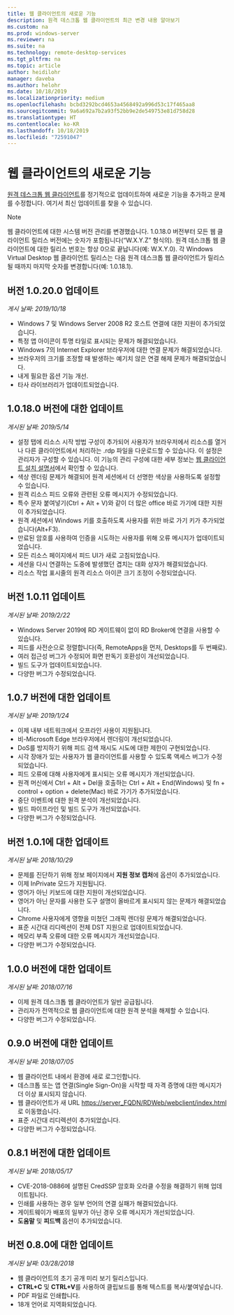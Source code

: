 ```yaml
---
title: 웹 클라이언트의 새로운 기능
description: 원격 데스크톱 웹 클라이언트의 최근 변경 내용 알아보기
ms.custom: na
ms.prod: windows-server
ms.reviewer: na
ms.suite: na
ms.technology: remote-desktop-services
ms.tgt_pltfrm: na
ms.topic: article
author: heidilohr
manager: daveba
ms.author: helohr
ms.date: 10/18/2019
ms.localizationpriority: medium
ms.openlocfilehash: bcbd3292bcd4653a4568492a996d53c17f465aa8
ms.sourcegitcommit: 9a6a692a7b2a93f52bb9e2de549753e81d758d28
ms.translationtype: HT
ms.contentlocale: ko-KR
ms.lasthandoff: 10/18/2019
ms.locfileid: "72591047"
---
```

# <a name="whats-new-in-the-web-client"></a>웹 클라이언트의 새로운 기능

[원격 데스크톱 웹 클라이언트](remote-desktop-web-client.md)를 정기적으로 업데이트하여 새로운 기능을 추가하고 문제를 수정합니다. 여기서 최신 업데이트를 찾을 수 있습니다.

> [!NOTE]
> 웹 클라이언트에 대한 시스템 버전 관리를 변경했습니다. 1\.0.18.0 버전부터 모든 웹 클라이언트 릴리스 버전에는 숫자가 포함됩니다(“W.X.Y.Z” 형식의). 원격 데스크톱 웹 클라이언트에 대한 릴리스 번호는 항상 0으로 끝납니다(예: W.X.Y.0). 각 Windows Virtual Desktop 웹 클라이언트 릴리스는 다음 원격 데스크톱 웹 클라이언트가 릴리스될 때까지 마지막 숫자를 변경합니다(예: 1.0.18.1).

## <a name="updates-for-version-10200"></a>버전 1.0.20.0 업데이트
*게시 날짜: 2019/10/18*

- Windows 7 및 Windows Server 2008 R2 호스트 연결에 대한 지원이 추가되었습니다.
- 특정 앱 아이콘이 투명 타일로 표시되는 문제가 해결되었습니다.
- Windows 7의 Internet Explorer 브라우저에 대한 연결 문제가 해결되었습니다.
- 브라우저의 크기를 조정할 때 발생하는 예기치 않은 연결 해제 문제가 해결되었습니다.
- 내게 필요한 옵션 기능 개선.
- 타사 라이브러리가 업데이트되었습니다.

## <a name="updates-for-version-10180"></a>1\.0.18.0 버전에 대한 업데이트
*게시된 날짜: 2019/5/14*

- 설정 탭에 리소스 시작 방법 구성이 추가되어 사용자가 브라우저에서 리소스를 열거나 다른 클라이언트에서 처리하는 .rdp 파일을 다운로드할 수 있습니다. 이 설정은 관리자가 구성할 수 있습니다. 이 기능의 관리 구성에 대한 세부 정보는 [웹 클라이언트 설치 설명서](remote-desktop-web-client-admin.md)에서 확인할 수 있습니다.
- 색상 렌더링 문제가 해결되어 원격 세션에서 더 선명한 색상을 사용하도록 설정할 수 있습니다.
- 원격 리소스 피드 오류와 관련된 오류 메시지가 수정되었습니다.
- 특수 문자 붙여넣기(Ctrl + Alt + V)와 같이 더 많은 office 바로 가기에 대한 지원이 추가되었습니다.
- 원격 세션에서 Windows 키를 호출하도록 사용자를 위한 바로 가기 키가 추가되었습니다(Alt+F3).
- 만료된 암호를 사용하여 인증을 시도하는 사용자를 위해 오류 메시지가 업데이트되었습니다.
- 모든 리소스 페이지에서 피드 UI가 새로 고침되었습니다.
- 세션을 다시 연결하는 도중에 발생했던 겹치는 대화 상자가 해결되었습니다.
- 리소스 작업 표시줄의 원격 리소스 아이콘 크기 조정이 수정되었습니다.

## <a name="updates-for-version-1011"></a>버전 1.0.11 업데이트
*게시된 날짜: 2019/2/22*

- Windows Server 2019에 RD 게이트웨이 없이 RD Broker에 연결을 사용할 수 있습니다.
- 피드를 사전순으로 정렬합니다(즉, RemoteApps을 먼저, Desktops를 두 번째로).
- 여러 접근성 버그가 수정되어 화면 판독기 호환성이 개선되었습니다.
- 빌드 도구가 업데이트되었습니다.
- 다양한 버그가 수정되었습니다.

## <a name="updates-for-version-107"></a>1\.0.7 버전에 대한 업데이트
*게시된 날짜: 2019/1/24*

- 이제 내부 네트워크에서 오프라인 사용이 지원됩니다.
- 비-Microsoft Edge 브라우저에서 렌더링이 개선되었습니다.
- DoS를 방지하기 위해 피드 검색 재시도 시도에 대한 제한이 구현되었습니다.
- 시각 장애가 있는 사용자가 웹 클라이언트를 사용할 수 있도록 액세스 버그가 수정되었습니다.
- 피드 오류에 대해 사용자에게 표시되는 오류 메시지가 개선되었습니다.
- 원격 머신에서 Ctrl + Alt + Del을 호출하는 Ctrl + Alt + End(Windows) 및 fn + control + option + delete(Mac) 바로 가기가 추가되었습니다.
- 중단 이벤트에 대한 원격 분석이 개선되었습니다.
- 빌드 파이프라인 및 빌드 도구가 개선되었습니다.
- 다양한 버그가 수정되었습니다.

## <a name="updates-for-version-101"></a>버전 1.0.1에 대한 업데이트
*게시된 날짜: 2018/10/29*

- 문제를 진단하기 위해 정보 페이지에서 **지원 정보 캡처**에 옵션이 추가되었습니다.
- 이제 InPrivate 모드가 지원됩니다.
- 영어가 아닌 키보드에 대한 지원이 개선되었습니다.
- 영어가 아닌 문자를 사용한 도구 설명이 올바르게 표시되지 않는 문제가 해결되었습니다.
- Chrome 사용자에게 영향을 미쳤던 그래픽 렌더링 문제가 해결되었습니다.
- 표준 시간대 리디렉션이 전체 DST 지원으로 업데이트되었습니다.
- 메모리 부족 오류에 대한 오류 메시지가 개선되었습니다.
- 다양한 버그가 수정되었습니다.

## <a name="updates-for-version-100"></a>1\.0.0 버전에 대한 업데이트
*게시된 날짜: 2018/07/16*

- 이제 원격 데스크톱 웹 클라이언트가 일반 공급됩니다.
- 관리자가 전역적으로 웹 클라이언트에 대한 원격 분석을 해제할 수 있습니다.
- 다양한 버그가 수정되었습니다.

## <a name="updates-for-version-090"></a>0\.9.0 버전에 대한 업데이트
*게시된 날짜: 2018/07/05*

- 웹 클라이언트 내에서 환경에 새로 로그인합니다.
- 데스크톱 또는 앱 연결(Single Sign-On)을 시작할 때 자격 증명에 대한 메시지가 더 이상 표시되지 않습니다.
- 웹 클라이언트가 새 URL <https://server_FQDN/RDWeb/webclient/index.html>로 이동했습니다.
- 표준 시간대 리디렉션이 추가되었습니다.
- 다양한 버그가 수정되었습니다.

## <a name="updates-for-version-081"></a>0\.8.1 버전에 대한 업데이트
*게시된 날짜: 2018/05/17*

- CVE-2018-0886에 설명된 CredSSP 암호화 오라클 수정을 해결하기 위해 업데이트됩니다.
- 인쇄를 사용하는 경우 일부 언어의 연결 실패가 해결되었습니다.
- 게이트웨이가 배포의 일부가 아닌 경우 오류 메시지가 개선되었습니다.
- **도움말** 및 **피드백** 옵션이 추가되었습니다.

## <a name="updates-for-version-080"></a>버전 0.8.0에 대한 업데이트
*게시된 날짜: 03/28/2018*

- 웹 클라이언트의 초기 공개 미리 보기 릴리스입니다.
- **CTRL+C** 및 **CTRL+V**를 사용하여 클립보드를 통해 텍스트를 복사/붙여넣습니다.
- PDF 파일로 인쇄합니다.
- 18개 언어로 지역화되었습니다.
